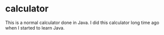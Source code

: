 # calculator
This is a normal calculator done in Java. 
I did this calculator long time ago when I started to learn Java.
